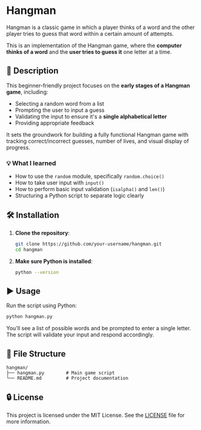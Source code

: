# Hangman

Hangman is a classic game in which a player thinks of a word and the other player tries to guess that word within a certain amount of attempts.

This is an implementation of the Hangman game, where the **computer thinks of a word** and the **user tries to guess it** one letter at a time.

## 📖 Description

This beginner-friendly project focuses on the **early stages of a Hangman game**, including:

- Selecting a random word from a list
- Prompting the user to input a guess
- Validating the input to ensure it's a **single alphabetical letter**
- Providing appropriate feedback

It sets the groundwork for building a fully functional Hangman game with tracking correct/incorrect guesses, number of lives, and visual display of progress.

### 💡 What I learned

- How to use the `random` module, specifically `random.choice()`
- How to take user input with `input()`
- How to perform basic input validation (`isalpha()` and `len()`)
- Structuring a Python script to separate logic clearly

## 🛠 Installation

1. **Clone the repository**:
   ```bash
   git clone https://github.com/your-username/hangman.git
   cd hangman
   ```

2. **Make sure Python is installed**:
   ```bash
   python --version
   ```

## ▶️ Usage

Run the script using Python:

```bash
python hangman.py
```

You'll see a list of possible words and be prompted to enter a single letter. The script will validate your input and respond accordingly.

## 📁 File Structure

```
hangman/
├── hangman.py        # Main game script
└── README.md         # Project documentation
```

## 🔒 License

This project is licensed under the MIT License. See the [LICENSE](LICENSE) file for more information.

